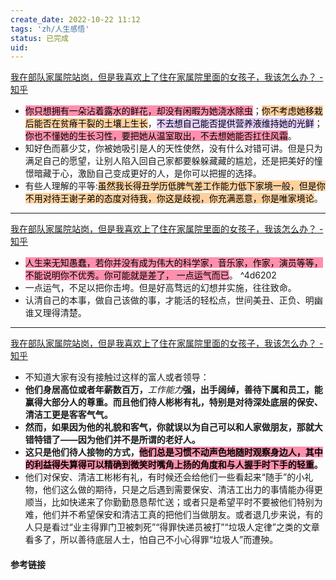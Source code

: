 ```yaml
---
create_date: 2022-10-22 11:12 
tags: 'zh/人生感悟'
status: 已完成  
uid: 
---
```


[ 我在部队家属院站岗，但是我喜欢上了住在家属院里面的女孩子，我该怎么办？ - 知乎](https://www.zhihu.com/question/400792076/answer/2500771185)

- <mark style="background: #FF5582A6;">你只想拥有一朵沾着露水的鲜花，却没有闲暇为她浇水除虫</mark>；<mark style="background: #FFB86CA6;">你不考虑她移栽后能否在贫瘠干裂的土壤上生长</mark>，<mark style="background: #D2B3FFA6;">不去想自己能否提供营养液维持她的光鲜</mark>；<mark style="background: #FF5582A6;">你也不懂她的生长习性，要把她从温室取出，不去想她能否扛住风霜</mark>。
- 知好色而慕少艾，你被她吸引是人的天性使然，没有什么对错可讲。但是只为满足自己的愿望，让别人陷入回自己家都要躲躲藏藏的尴尬，还是把美好的憧憬暗藏于心，激励自己变成更好的人，是你可以把握的选择。
- 有些人理解的平等:<mark style="background: #FFB86CA6;">虽然我长得丑学历低脾气差工作能力低下家境一般，但是你不用对待王谢子弟的态度对待我，你这是歧视，你充满恶意，你是唯家境论</mark>。
---
[我在部队家属院站岗，但是我喜欢上了住在家属院里面的女孩子，我该怎么办？ - 知乎](https://www.zhihu.com/question/400792076/answer/2493895980)

- <mark style="background: #FF5582A6;">人生来无知愚蠢，若你并没有成为伟大的科学家，音乐家，作家，演员等等，不能说明你不优秀。你可能就是差了， 一点运气而已</mark>。 ^4d6202
- 一点运气，不足以把你击垮。但是好高骛远的幻想并实施，往往致命。
- 认清自己的本事，做自己该做的事，才能活的轻松点，世间美丑、正负、明幽谁又理得清楚。
---
[ 我在部队家属院站岗，但是我喜欢上了住在家属院里面的女孩子，我该怎么办？ - 知乎](https://www.zhihu.com/question/400792076/answer/2507824612)

- 不知道大家有没有接触过这样的富人或者领导：
- **他们身居高位或者年薪数百万，**_工作能力_**强，出手阔绰，善待下属和员工，能赢得大部分人的尊重。而且他们待人彬彬有礼，特别是对待深处底层的保安、清洁工更是客客气气。**
- **然而，如果因为他的礼貌和客气，你就误以为自己可以和人家做朋友，那就大错特错了——因为他们并不是所谓的老好人。**
- **这只是他们待人接物的方式，<mark style="background: #FF5582A6;">他们总是习惯不动声色地随时观察身边人，其中的利益得失算得可以精确到微笑时嘴角上扬的角度和与人握手时下手的轻重</mark>。**
- 他们对保安、清洁工彬彬有礼，有时候还会给他们一些看起来“随手”的小礼物，他们这么做的期待，只是之后遇到需要保安、清洁工出力的事情能办得更顺当，比如快递来了你勤勤恳恳帮忙送；或者只是希望平时不要被他们特别为难，他们并不希望保安和清洁工真的把他们当做朋友。或者退几步来说，有的人只是看过“业主得罪门卫被刺死”“得罪快递员被打”“垃圾人定律”之类的文章看多了，所以善待底层人士，怕自己不小心得罪“垃圾人”而遭殃。

#### 参考链接
